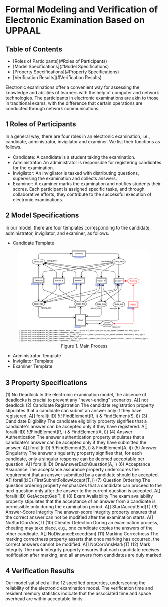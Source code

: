 # Formal Modeling and Verification of Electronic Examination Based on UPPAAL

## Table of Contents

- [Roles of Participants](#Roles of Participants)
- [Model Specifications](#Model Specifications)
- [Property Specifications](#Property Specifications)
- [Verification Results](#Verification Results)

Electronic examinations offer a convenient way for assessing the knowledge and abilities of learners with the help of computer and network technologies. The participants in electronic examinations are akin to those in traditional exams, with the difference that certain operations are conducted through network communications.

## 1 Roles of Participants
In a general way, there are four roles in an electronic examination, i.e., candidate, administrator, invigilator and examiner. We list their functions as follows. 
* Candidate: A candidate is a student taking the examination.
* Administrator: An administrator is responsible for registering candidates for the examination.
* Invigilator: An invigilator is tasked with distributing questions, supervising the examination and collects answers. 
* Examiner: A examiner marks the examination and notifies students their scores. 
Each participant is assigned specific tasks, and through collaborative efforts, they contribute to the successful execution of electronic examinations.

## 2 Model Specifications
In our model, there are four templates corresponding to the candidate, administrator, invigilator, and examiner, as follows.
* Candidate Template
<figure>
  <div align=center>
    <img src="https://github.com/TURTING-BO/CPNs-Attack-Tolerance/blob/master/Module%20Figures/M1_Main.png"> 
  </div>
  <div align=center>
     <figcaption>Figure 1. Main Process</figcaption>
  </div>    
</figure>

* Administrator Template
* Invigilator Template
* Examiner Template

## 3 Property Specifications
(1)	No Deadlock
In the electronic examination model, the absence of deadlocks is crucial to prevent any "never-ending" scenarios.
A[] not deadlock
(2)	Candidate Registration
The candidate registration property stipulates that a candidate can submit an answer only if they have registered.
A[] forall(i:ID) !(! FindElement(R, i) & FindElement(S, i))
(3)	Candidate Eligibility
The candidate eligibility property signifies that a candidate's answer can be accepted only if they have registered.
A[] forall(i:ID) !(!FindElement(R, i) & FindElement(A, i))
(4)	Answer Authentication
The answer authentication property stipulates that a candidate's answer can be accepted only if they have submitted the answer.
A[] forall(i:ID) !(!FindElement(S, i) & FindElement(A, i))
(5)	Answer Singularity
The answer singularity property signifies that, for each candidate, only a singular response can be deemed acceptable per question.
A[] forall(i:ID) OneAnswerEachQuestion(A, i)
(6)	Acceptance Assurance
The acceptance assurance property underscores the requirement that an answer submitted by a candidate should be accepted.
A[] forall(i:ID) FirstSubmitFollowAccept(T, i)
(7)	Question Ordering
The question ordering property emphasizes that a candidate can proceed to the next question only after the answer to the current question is accepted.
A[] forall(i:ID) GetAcceptGet(T, i)
(8)	Exam Availability
The exam availability property stipulates that the acceptance of an answer from a candidate is permissible only during the examination period.
A[] StartAcceptEnd(T)
(9)	Answer-Score Integrity
The answer-score integrity property ensures that the correct answer can not be modified after the examination starts.
A[] NoStartCorrAns(T)
(10)	Cheater Detection
During an examination process, cheating may take place, e.g., one candidate copies the answers of the other candidate.
A[] NoDistanceExceed(sm)
(11)		Marking Correctness
The marking correctness property asserts that once marking has occurred, the correct answers cannot be modified. 
A[] NoCorrAnsMark(T)
(12)	Mark Integrity
The mark integrity property ensures that each candidate receives notification after marking, and all answers from candidates are duly marked. 

## 4 Verification Results
Our model satisfied all the 12 specified properties, underscoring the reliability of the electronic examination model. The verification time and resident memory statistics indicate that the associated time and space overhead are within acceptable limits.
